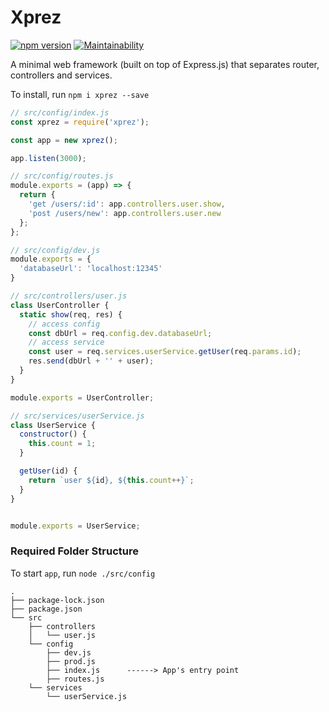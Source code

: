 # Xprez

[![npm version](https://badge.fury.io/js/xprez.svg)](https://badge.fury.io/js/xprez) [![Maintainability](https://api.codeclimate.com/v1/badges/18a4dfac6bbc30040e34/maintainability)](https://codeclimate.com/github/yzhan1/xprez/maintainability)

A minimal web framework (built on top of Express.js) that separates router, controllers and services.

To install, run `npm i xprez --save`

```javascript
// src/config/index.js
const xprez = require('xprez');

const app = new xprez();

app.listen(3000);

// src/config/routes.js
module.exports = (app) => {
  return {
    'get /users/:id': app.controllers.user.show,
    'post /users/new': app.controllers.user.new
  };
};

// src/config/dev.js
module.exports = {
  'databaseUrl': 'localhost:12345'
}

// src/controllers/user.js
class UserController {
  static show(req, res) {
    // access config
    const dbUrl = req.config.dev.databaseUrl;
    // access service
    const user = req.services.userService.getUser(req.params.id);
    res.send(dbUrl + '' + user);
  }
}

module.exports = UserController;

// src/services/userService.js
class UserService {
  constructor() {
    this.count = 1;
  }

  getUser(id) {
    return `user ${id}, ${this.count++}`;
  }
}


module.exports = UserService;
```

### Required Folder Structure

To start `app`, run `node ./src/config`

```
.
├── package-lock.json
├── package.json
└── src
    ├── controllers
    │   └── user.js
    └── config
        ├── dev.js
        ├── prod.js
        ├── index.js      ------> App's entry point
        ├── routes.js  
    └── services
        └── userService.js
```